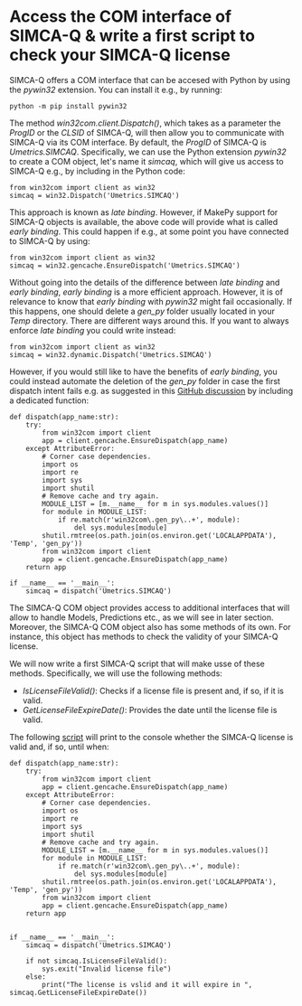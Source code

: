 # Access the COM interface of SIMCA-Q & write a first script to check your SIMCA-Q license

SIMCA-Q offers a COM interface that can be accesed with Python by using the *pywin32* extension. You can install it e.g., by running:
```
python -m pip install pywin32
```

The method *win32com.client.Dispatch()*, which takes as a parameter the *ProgID* or the *CLSID* of SIMCA-Q, will then allow you to communicate with SIMCA-Q via its COM interface. By default, the *ProgID* of SIMCA-Q is *Umetrics.SIMCAQ*. Specifically, we can use the Python extension *pywin32* to create a COM object, let's name it *simcaq*, which will give us access to SIMCA-Q e.g., by including in the Python code:
```
from win32com import client as win32
simcaq = win32.Dispatch('Umetrics.SIMCAQ')
```

This approach is known as *late binding*. However, if MakePy support for SIMCA-Q objects is available, the above code will provide what is called *early binding*. This could happen if e.g., at some point you have connected to SIMCA-Q by using:
```
from win32com import client as win32
simcaq = win32.gencache.EnsureDispatch('Umetrics.SIMCAQ')
```

Without going into the details of the difference between *late binding* and *early binding*, *early binding* is a more efficient approach. However, it is of relevance to know that *early binding* with *pywin32* might fail occasionally. If this happens, one should delete a *gen_py* folder usually located in your *Temp* directory. There are different ways around this. If you want to always enforce *late binding* you could write instead:
```
from win32com import client as win32
simcaq = win32.dynamic.Dispatch('Umetrics.SIMCAQ')
```

However, if you would still like to have the benefits of *early binding*, you could instead automate the deletion of the *gen_py* folder in case the first dispatch intent fails e.g. as suggested in this [GitHub discussion](https://gist.github.com/rdapaz/63590adb94a46039ca4a10994dff9dbe#gistcomment-2918299) by including a dedicated function:
```
def dispatch(app_name:str):
    try:
        from win32com import client
        app = client.gencache.EnsureDispatch(app_name)
    except AttributeError:
        # Corner case dependencies.
        import os
        import re
        import sys
        import shutil
        # Remove cache and try again.
        MODULE_LIST = [m.__name__ for m in sys.modules.values()]
        for module in MODULE_LIST:
            if re.match(r'win32com\.gen_py\..+', module):
                del sys.modules[module]
        shutil.rmtree(os.path.join(os.environ.get('LOCALAPPDATA'), 'Temp', 'gen_py'))
        from win32com import client
        app = client.gencache.EnsureDispatch(app_name)
    return app

if __name__ == '__main__':
    simcaq = dispatch('Umetrics.SIMCAQ')
```

The SIMCA-Q COM object provides access to additional interfaces that will allow to handle Models, Predictions etc., as we will see in later section. Moreover, the SIMCA-Q COM object also has some methods of its own. For instance, this object has methods to check the validity of your SIMCA-Q license.

We will now write a first SIMCA-Q script that will make usse of these methods. Specifically, we will use the following methods:
- *IsLicenseFileValid()*: Checks if a license file is present and, if so, if it is valid. 
- *GetLicenseFileExpireDate()*: Provides the date until the license file is valid.

The following [script](https://github.com/OEM-Sartorius-Data-Analytics/SimcaQ_Python_Scripting_Guide/blob/main/00_COM_and_License/COM_and_License.py) will print to the console whether the SIMCA-Q license is valid and, if so, until when:
```
def dispatch(app_name:str):
    try:
        from win32com import client
        app = client.gencache.EnsureDispatch(app_name)
    except AttributeError:
        # Corner case dependencies.
        import os
        import re
        import sys
        import shutil
        # Remove cache and try again.
        MODULE_LIST = [m.__name__ for m in sys.modules.values()]
        for module in MODULE_LIST:
            if re.match(r'win32com\.gen_py\..+', module):
                del sys.modules[module]
        shutil.rmtree(os.path.join(os.environ.get('LOCALAPPDATA'), 'Temp', 'gen_py'))
        from win32com import client
        app = client.gencache.EnsureDispatch(app_name)
    return app


if __name__ == '__main__':
    simcaq = dispatch('Umetrics.SIMCAQ')

    if not simcaq.IsLicenseFileValid():
        sys.exit("Invalid license file")
    else:
        print("The license is vslid and it will expire in ", simcaq.GetLicenseFileExpireDate())
```


